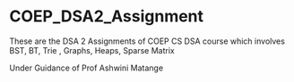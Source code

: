 # COEP_DSA2_Assignment
These are the DSA 2 Assignments of COEP CS DSA course which involves BST, BT, Trie , Graphs, Heaps, Sparse Matrix

Under Guidance of 
Prof Ashwini Matange 
